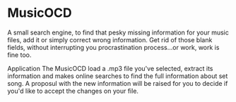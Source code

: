 # MusicOCD
A small search engine, to find that pesky missing information for your music files, add it or simply correct wrong information. Get rid of those blank fields, without interrupting you procrastination process...or work, work is fine too.


<body>Application</body>
The MusicOCD load a .mp3 file you've selected, extract its information and makes online searches to find the full information about set song. A proposul with the new information will be raised for you to decide if you'd like to accept the changes on your file.
